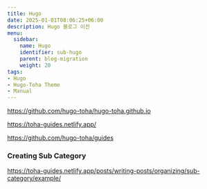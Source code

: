 ```yaml
---
title: Hugo
date: 2025-01-01T08:06:25+06:00
description: Hugo 블로그 이전
menu:
  sidebar:
    name: Hugo
    identifier: sub-hugo
    parent: blog-migration
    weight: 20
tags:
- Hugo
- Hugo-Toha Theme
- Manual
---
```


https://github.com/hugo-toha/hugo-toha.github.io


https://toha-guides.netlify.app/

https://github.com/hugo-toha/guides



### Creating Sub Category

https://toha-guides.netlify.app/posts/writing-posts/organizing/sub-category/example/